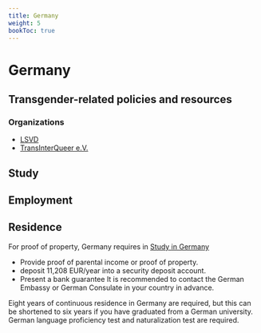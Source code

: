 ```yaml
---
title: Germany
weight: 5
bookToc: true
---
```


# Germany

## Transgender-related policies and resources

### Organizations

- [LSVD](https://www.lsvd.de/de/home)
- [TransInterQueer e.V.](https://www.transinterqueer.org/en/welcome/)

## Study


## Employment



## Residence

For proof of property, Germany requires in [Study in Germany](https://www.study-in-germany.de/en/plan-your-studies/requirements/proof-of-financing/)
- Provide proof of parental income or proof of property.
- deposit 11,208 EUR/year into a security deposit account.
- Present a bank guarantee
It is recommended to contact the German Embassy or German Consulate in your country in advance.

Eight years of continuous residence in Germany are required, but this can be shortened to six years if you have graduated from a German university. German language proficiency test and naturalization test are required.
